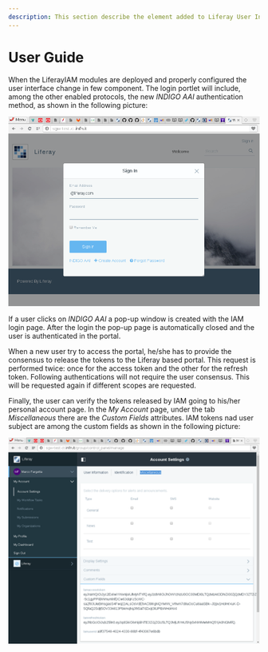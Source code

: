 ```yaml
---
description: This section describe the element added to Liferay User Interface from the point of view of the user.
---
```


# User Guide

When the LiferayIAM modules are deployed and properly configured the user interface change in few component. The login portlet
will include, among the other enabled protocols, the new *INDIGO AAI* authentication method, as shown in the following picture:


![Login portlet with INDIGO AAI authentication](img/LogIn.png)


If a user clicks on *INDIGO AAI* a pop-up window is created with the IAM login page. After the login the pop-up page
is automatically closed and the user is authenticated in the portal.

When a new user try to access the portal, he/she has to provide the consensus to release the tokens to the Liferay
based portal. This request is performed twice: once for the access token and the other for the refresh token.
Following authentications will not require the user consensus. This will be requested again if different scopes are requested.

Finally, the user can verify the tokens released by IAM going to his/her personal account page. In the *My Account* page,
under the tab *Miscellaneous* there are the *Custom Fields* attributes. IAM tokens nad user subject are among the custom fields
as shown in the following picture:

![INDIGO AAI tokens](img/CustField.png)


